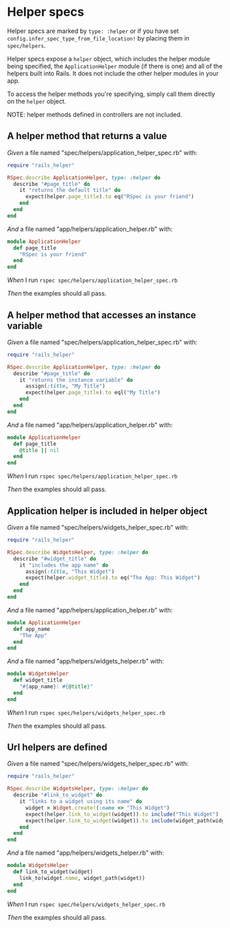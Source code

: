 # Helper specs

Helper specs are marked by `type: :helper` or if you have set
  `config.infer_spec_type_from_file_location!` by placing them in `spec/helpers`.

  Helper specs expose a `helper` object, which includes the helper module being
  specified, the `ApplicationHelper` module (if there is one) and all of the
  helpers built into Rails. It does not include the other helper modules in
  your app.

  To access the helper methods you're specifying, simply call them directly
  on the `helper` object.

  NOTE: helper methods defined in controllers are not included.

## A helper method that returns a value

_Given_ a file named "spec/helpers/application_helper_spec.rb" with:

```ruby
require "rails_helper"

RSpec.describe ApplicationHelper, type: :helper do
  describe "#page_title" do
    it "returns the default title" do
      expect(helper.page_title).to eq("RSpec is your friend")
    end
  end
end
```

_And_ a file named "app/helpers/application_helper.rb" with:

```ruby
module ApplicationHelper
  def page_title
    "RSpec is your friend"
  end
end
```

_When_ I run `rspec spec/helpers/application_helper_spec.rb`

_Then_ the examples should all pass.

## A helper method that accesses an instance variable

_Given_ a file named "spec/helpers/application_helper_spec.rb" with:

```ruby
require "rails_helper"

RSpec.describe ApplicationHelper, type: :helper do
  describe "#page_title" do
    it "returns the instance variable" do
      assign(:title, "My Title")
      expect(helper.page_title).to eql("My Title")
    end
  end
end
```

_And_ a file named "app/helpers/application_helper.rb" with:

```ruby
module ApplicationHelper
  def page_title
    @title || nil
  end
end
```

_When_ I run `rspec spec/helpers/application_helper_spec.rb`

_Then_ the examples should all pass.

## Application helper is included in helper object

_Given_ a file named "spec/helpers/widgets_helper_spec.rb" with:

```ruby
require "rails_helper"

RSpec.describe WidgetsHelper, type: :helper do
  describe "#widget_title" do
    it "includes the app name" do
      assign(:title, "This Widget")
      expect(helper.widget_title).to eq("The App: This Widget")
    end
  end
end
```

_And_ a file named "app/helpers/application_helper.rb" with:

```ruby
module ApplicationHelper
  def app_name
    "The App"
  end
end
```

_And_ a file named "app/helpers/widgets_helper.rb" with:

```ruby
module WidgetsHelper
  def widget_title
    "#{app_name}: #{@title}"
  end
end
```

_When_ I run `rspec spec/helpers/widgets_helper_spec.rb`

_Then_ the examples should all pass.

## Url helpers are defined

_Given_ a file named "spec/helpers/widgets_helper_spec.rb" with:

```ruby
require "rails_helper"

RSpec.describe WidgetsHelper, type: :helper do
  describe "#link_to_widget" do
    it "links to a widget using its name" do
      widget = Widget.create!(:name => "This Widget")
      expect(helper.link_to_widget(widget)).to include("This Widget")
      expect(helper.link_to_widget(widget)).to include(widget_path(widget))
    end
  end
end
```

_And_ a file named "app/helpers/widgets_helper.rb" with:

```ruby
module WidgetsHelper
  def link_to_widget(widget)
    link_to(widget.name, widget_path(widget))
  end
end
```

_When_ I run `rspec spec/helpers/widgets_helper_spec.rb`

_Then_ the examples should all pass.
